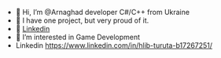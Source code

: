 - 👋 Hi, I’m @Arnaghad developer C#/C++ from Ukraine
- 🚢 I have one project, but very proud of it.
- 💼 [Linkedin](https://www.linkedin.com/in/hlib-turuta/)
- 👀 I’m interested in Game Development
- Linkedin https://www.linkedin.com/in/hlib-turuta-b17267251/

<!---
Arnaghad/Arnaghad is a ✨ special ✨ repository because its `README.md` (this file) appears on your GitHub profile.
You can click the Preview link to take a look at your changes.
--->
